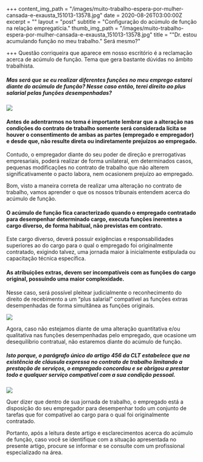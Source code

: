 +++
content_img_path = "/images/muito-trabalho-espera-por-mulher-cansada-e-exausta_151013-13578.jpg"
date = 2020-08-26T03:00:00Z
excerpt = ""
layout = "post"
subtitle = "Configuração do acúmulo de função na relação empregatícia."
thumb_img_path = "/images/muito-trabalho-espera-por-mulher-cansada-e-exausta_151013-13578.jpg"
title = "\"Dr. estou acumulando função no meu trabalho.\" Será mesmo?"

+++
Questão corriqueira que aparece em nosso escritório é a reclamação acerca de acúmulo de função. Tema que gera bastante dúvidas no âmbito trabalhista.

##### Mas será que se eu realizar diferentes funções no meu emprego estarei diante do acúmulo de função? Nesse caso então, terei direito ao plus salarial pelas funções desempenhadas?

#### ![](/images/grupo-empresarial-de-pessoas-segurando-pontos-de-interrogacao-com-expressao-pensativa-no-escritorio_256588-1056.jpg)

#### Antes de adentrarmos no tema é importante lembrar que a alteração nas condições do contrato de trabalho somente será considerada lícita se houver o consentimento de ambas as partes (empregado e empregador) e desde que, não resulte direta ou indiretamente prejuízos ao empregado.

Contudo, o empregador diante do seu poder de direção e prerrogativas empresariais, poderá realizar de forma unilateral, em determinados casos, pequenas modificações no contrato de trabalho que não alterem significativamente o pacto labora, nem ocasionem prejuízo ao empregado.

Bom, visto a maneira correta de realizar uma alteração no contrato de trabalho, vamos aprender o que os nossos tribunais entendem acerca do acúmulo de função.

#### O acúmulo de função fica caracterizado quando o empregado contratado para desempenhar determinado cargo, executa funções inerentes a cargo diverso, de forma habitual, não previstas em contrato.

Este cargo diverso, deverá possuir exigências e responsabilidades superiores ao do cargo para o qual o empregado foi originalmente contratado, exigindo talvez, uma jornada maior à inicialmente estipulada ou capacitação técnica específica.

#### As atribuições extras, devem ser incompatíveis com as funções do cargo original, possuindo uma maior complexidade.

Nesse caso, será possível pleitear judicialmente o reconhecimento do direito de recebimento a um “plus salarial” compatível as funções extras desempenhadas de forma simultânea as funções originais.

![](/images/bolsa-de-dinheiro-e-martelo-do-juiz_72572-1233.jpg)

Agora, caso não estejamos diante de uma alteração quantitativa e/ou qualitativa nas funções desempenhadas pelo empregado, que ocasione um desequilíbrio contratual, não estaremos diante do acúmulo de função.

##### Isto porque, o parágrafo único do artigo 456 da CLT estabelece que na existência de cláusula expressa no contrato de trabalho limitando a prestação de serviços, o empregado concordou e se obrigou a prestar todo e qualquer serviço compatível com a sua condição pessoal.

![](/images/recursos-humanos-e-rede-de-pessoas_31965-1141.jpg)

Quer dizer que dentro de sua jornada de trabalho, o empregado está a disposição do seu empregador para desempenhar todo um conjunto de tarefas que for compatível ao cargo para o qual foi originalmente contratado.

Portanto, após a leitura deste artigo e esclarecimentos acerca do acúmulo de função, caso você se identifique com a situação  apresentada no presente artigo, procure se informar e se consulte com um profissional especializado na área.
